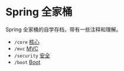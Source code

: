 # Spring 全家桶

Spring 全家桶的自学存档，带有一些注释和理解。

- `/core` [核心](https://github.com/Charlott2/learning-backup/tree/main/self/spring/core)
- `/mvc` [MVC](https://github.com/Charlott2/learning-backup/tree/main/self/spring/mvc)
- `/security` [安全](https://github.com/Charlott2/learning-backup/tree/main/self/spring/security)
- `/boot` [Boot](https://github.com/Charlott2/learning-backup/tree/main/self/spring/boot)
